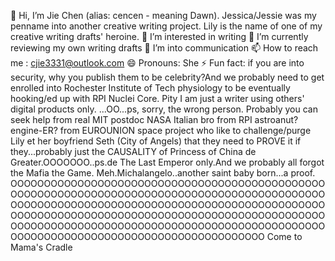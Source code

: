 👋 Hi, I’m Jie Chen (alias: cencen - meaning Dawn). 
Jessica/Jessie was my penname into another creative writing project. Lily is the name of one of my creative writing drafts' heroine.
👀 I’m interested in writing
🌱 I’m currently reviewing my own writing drafts
💞️ I’m into communication
📫 How to reach me : cjie3331@outlook.com
😄 Pronouns: She
⚡ Fun fact: if you are into security, why you publish them to be celebrity?And we probably need to get enrolled into Rochester Institute of Tech physiology to be eventually hooking/ed up with RPI Nuclei Core. Pity I am just a writer using others' digital products only. 
 ...OO...ps, sorry, the wrong person. Probably you can seek help from real MIT postdoc NASA Italian bro from RPI astroanut? engine-ER? from EUROUNION space project who like to challenge/purge Lily et her boyfriend Seth (City of Angels) that they need to PROVE it if they...probably just the CAUSALITY of Princess of China de Greater.OOOOOOO..ps.de The Last Emperor only.And we probably all forgot the Mafia the Game. Meh.Michalangelo..another saint baby born...a proof. OOOOOOOOOOOOOOOOOOOOOOOOOOOOOOOOOOOOOOOOOOOOOOOOOOOOOOOOOOOOOOOOOOOOOOOOOOOOOOOOOOOOOOOOOOOOOOOOOOOOOOOOOOOOOOOOOOOOOOOOOOOOOOOOOOOOOOOOOOOOOOOOOOOOOOOOOOOOOOOOOOOOOOOOOOOOOOOOOOOOOOOOOOOOOOOOOOOOOOOOOOOOOOOOOOOOOOOOOOOOOOOOOOOOOOOOOOOOOOOOOOOOOOOOOOOOOOOOOOOOOOOOOOOOOOOOO                                                                                                                 Come to Mama's Cradle
<!---
lupae-cledevon/lupae-cledevon is a ✨ special ✨ repository because its `README.md` (this file) appears on your GitHub profile.
You can click the Preview link to take a look at your changes.
--->
